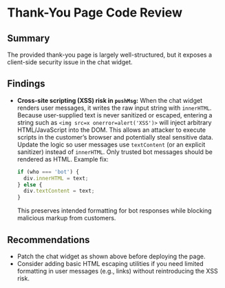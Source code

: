 # Thank-You Page Code Review

## Summary
The provided thank-you page is largely well-structured, but it exposes a client-side security issue in the chat widget.

## Findings
- **Cross-site scripting (XSS) risk in `pushMsg`:** When the chat widget renders user messages, it writes the raw input string with `innerHTML`. Because user-supplied text is never sanitized or escaped, entering a string such as `<img src=x onerror=alert('XSS')>` will inject arbitrary HTML/JavaScript into the DOM. This allows an attacker to execute scripts in the customer’s browser and potentially steal sensitive data. Update the logic so user messages use `textContent` (or an explicit sanitizer) instead of `innerHTML`. Only trusted bot messages should be rendered as HTML. Example fix:
  ```js
  if (who === 'bot') {
    div.innerHTML = text;
  } else {
    div.textContent = text;
  }
  ```
  This preserves intended formatting for bot responses while blocking malicious markup from customers.

## Recommendations
- Patch the chat widget as shown above before deploying the page.
- Consider adding basic HTML escaping utilities if you need limited formatting in user messages (e.g., links) without reintroducing the XSS risk.
